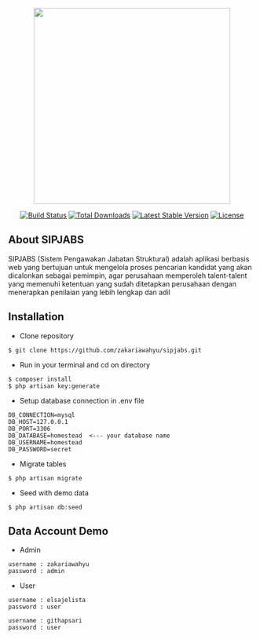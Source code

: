 <p align="center"><img src="https://res.cloudinary.com/dtfbvvkyp/image/upload/v1566331377/laravel-logolockup-cmyk-red.svg" width="400"></p>

<p align="center">
<a href="https://travis-ci.org/laravel/framework"><img src="https://travis-ci.org/laravel/framework.svg" alt="Build Status"></a>
<a href="https://packagist.org/packages/laravel/framework"><img src="https://poser.pugx.org/laravel/framework/d/total.svg" alt="Total Downloads"></a>
<a href="https://packagist.org/packages/laravel/framework"><img src="https://poser.pugx.org/laravel/framework/v/stable.svg" alt="Latest Stable Version"></a>
<a href="https://packagist.org/packages/laravel/framework"><img src="https://poser.pugx.org/laravel/framework/license.svg" alt="License"></a>
</p>

## About SIPJABS

SIPJABS (Sistem Pengawakan Jabatan Struktural) adalah aplikasi berbasis web yang bertujuan untuk mengelola proses pencarian kandidat yang akan dicalonkan sebagai pemimpin, agar perusahaan memperoleh talent-talent yang memenuhi ketentuan yang sudah ditetapkan perusahaan dengan menerapkan penilaian yang lebih lengkap dan adil

## Installation
- Clone repository
```
$ git clone https://github.com/zakariawahyu/sipjabs.git
```
- Run in your terminal and cd on directory
```
$ composer install
$ php artisan key:generate
```
- Setup database connection in .env file
```
DB_CONNECTION=mysql
DB_HOST=127.0.0.1
DB_PORT=3306
DB_DATABASE=homestead  <--- your database name
DB_USERNAME=homestead
DB_PASSWORD=secret
```


- Migrate tables
```
$ php artisan migrate
```


- Seed with demo data
```
$ php artisan db:seed
```

## Data Account Demo

- Admin
```
username : zakariawahyu
password : admin
```

- User
```
username : elsajelista
password : user
```
```
username : githapsari
password : user
```




